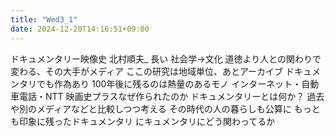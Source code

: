 ```yaml
---
title: "Wed3_1"
date: 2024-12-20T14:16:51+09:00
---
```

ドキュメンタリー映像史 北村順夫_ 長い
社会学→文化
道徳より人との関わりで変わる、その大手がメディア
ここの研究は地域単位、あとアーカイブ
ドキュメンタリでも作為あり
100年後に残るのは熱量のあるモノ
インターネット・自動車電話・NTT
映画史プラスなぜ作られたのか
ドキュメンタリーとは何か？
過去や別のメディアなどと比較しつつ考える
その時代の人の暮らしも公算に
もっとも印象に残ったドキュメンタリ
にキュメンタリにどう関わってるか
